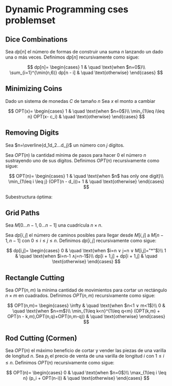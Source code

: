 
# Dynamic Programming cses problemset


## Dice Combinations

Sea $dp[n]$ el número de formas de construir una suma $n$ lanzando un dado una o más veces. Definimos $dp[n]$ recursivamente como sigue:

$$
dp[n]= 
\begin{cases}
1 & \quad \text{when $n=0$}\\ 
\sum_{i=1}^{\min(n,6)} dp[n - i] & \quad \text{otherwise}
\end{cases}
$$

## Minimizing Coins
Dado un sistema de monedas $C$ de tamaño $n$
Sea $x$ el monto a cambiar

$$
OPT(x)= 
\begin{cases}
1 & \quad \text{when $n=0$}\\ 
\min_{1\leq i\leq n} OPT(x- c_i) & \quad \text{otherwise}
\end{cases}
$$



## Removing Digits

Sea $n=\overline{d_1d_2...d_j}$ un número con $j$ dígitos.

Sea $OPT(n)$ la cantidad mínima de pasos para hacer 0 el número $n$ sustrayendo uno de sus dígitos. Definimos $OPT(n)$ recursivamente como sigue:

$$
OPT(n)=
\begin{cases}
1 & \quad \text{when $n$ has only one digit}\\ 
\min_{1\leq i \leq j} (OPT(n - d_i))+ 1 & \quad \text{otherwise}
\end{cases}
$$

Subestructura óptima:


## Grid Paths

Sea $M[0…n-1,0…n-1]$  una cuadrícula $n\times n$.

Sea $dp[i,j]$  el número de caminos posibles para llegar desde $M[i,j]$ a $M[n-1,n-1]$ con $0\leq i\leq j \leq n$. Definimos $dp[i,j]$ recursivamente como sigue:

$$
dp[i,j]=
\begin{cases}
0 & \quad \text{when $i=n ∨ j=n ∨ M[i,j]="*"$}\\ 
1 & \quad \text{when $i=n-1 ∧j=n-1$}\\
dp[i + 1,j] + dp[i + 1,j] & \quad \text{otherwise}
\end{cases}
$$

## Rectangle Cutting

Sea $OPT(n,m)$ la mínima cantidad de movimientos para cortar un rectángulo $n \times m$ en cuadrados. Definimos $OPT(n,m)$ recursivamente como sigue:

$$
OPT(n,m)=
\begin{cases}
\infty & \quad \text{when $n<1 ∨ m<1$}\\ 
0 & \quad \text{when $n=m$}\\
\min_{1\leq k<n}^{1\leq q<m} (OPT(k,m) + OPT(n - k,m),OPT(n,q)+OPT(n,m-q)) & \quad \text{otherwise}
\end{cases}
$$

## Rod Cutting (Cormen)

Sea $OPT(n)$ el máximo beneficio de cortar y vender las piezas de una varilla de longitud $n$. Sea $p_i$ el precio de venta de una varilla de longitud $i$ con $1\leq i \leq n$. Definimos $OPT(n)$ recursivamente como sigue:

$$
OPT(n)=
\begin{cases}
0 & \quad \text{when $n=0$}\\ 
\max_{1\leq i \leq n} (p_i + OPT(n-i)) & \quad \text{otherwise}
\end{cases}
$$